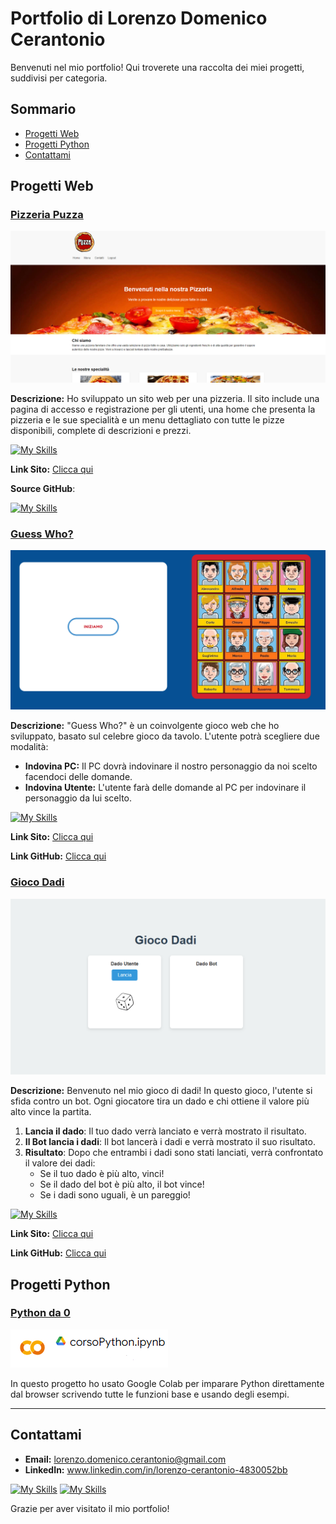 # Portfolio di Lorenzo Domenico Cerantonio

Benvenuti nel mio portfolio! Qui troverete una raccolta dei miei progetti, suddivisi per categoria. <!-- Ogni progetto include una breve descrizione e un link al repository GitHub. -->

## Sommario

- [Progetti Web](#progetti-web)
- [Progetti Python](#progetti-python)
- [Contattami](#contattami)

## Progetti Web

### [Pizzeria Puzza](http://www.lorenzocerantonio5bi.altervista.org/Guzzetta/login.html)
![Screenshot del Progetto 2](/Img/yr5herhrjhdsert.PNG)

**Descrizione:**
Ho sviluppato un sito web per una pizzeria. Il sito include una pagina di accesso e registrazione per gli utenti, una home che presenta la pizzeria e le sue specialità e un menu dettagliato con tutte le pizze disponibili, complete di descrizioni e prezzi.

[![My Skills](https://skillicons.dev/icons?i=js,html,css,jquery)]()


**Link Sito:** [Clicca qui](http://www.lorenzocerantonio5bi.altervista.org/Guzzetta/login.html)

**Source GitHub**:

[![My Skills](https://skillicons.dev/icons?i=github)]()

### [Guess Who?](http://www.lorenzocerantonio5bi.altervista.org/IndovinaChi/prova.html)
![Screenshot del Progetto 1](/Img/grgwewgewg.PNG)

**Descrizione:**
"Guess Who?" è un coinvolgente gioco web che ho sviluppato, basato sul celebre gioco da tavolo.
L'utente potrà scegliere due modalità:
- **Indovina PC:** Il PC dovrà indovinare il nostro personaggio  da noi scelto facendoci delle domande.
- **Indovina Utente:** L'utente farà delle domande al PC per indovinare il personaggio da lui scelto.

[![My Skills](https://skillicons.dev/icons?i=js,html,css)]()

**Link Sito:** [Clicca qui](http://www.lorenzocerantonio5bi.altervista.org/IndovinaChi/prova.html)

**Link GitHub:** [Clicca qui](https://github.com/Lorix04/GiocoDadi)

### [Gioco Dadi](https://github.com/Lorix04/GiocoDadi)
![Screenshot del Progetto 1](/Img/dadi.PNG)

**Descrizione:**
Benvenuto nel mio gioco di dadi! In questo gioco, l'utente si sfida contro un bot. 
Ogni giocatore tira un dado e chi ottiene il valore più alto vince la partita.

1. **Lancia il dado**: Il tuo dado verrà lanciato e verrà mostrato il risultato.
2. **Il Bot lancia i dadi**: Il bot lancerà i dadi e verrà mostrato il suo risultato.
3. **Risultato**: Dopo che entrambi i dadi sono stati lanciati, verrà confrontato il valore dei dadi:
   - Se il tuo dado è più alto, vinci!
   - Se il dado del bot è più alto, il bot vince!
   - Se i dadi sono uguali, è un pareggio!


[![My Skills](https://skillicons.dev/icons?i=js,html,css)]()


**Link Sito:** [Clicca qui](http://www.lorenzocerantonio5bi.altervista.org/dadi/index.html)

**Link GitHub:** [Clicca qui](https://github.com/Lorix04/GiocoDadi)

## Progetti Python

### [Python da 0](https://colab.research.google.com/drive/1YusyKj-pGpYsNQGc88sLvBo3hFjnGrLO?usp=sharing)
![Screenshot del Progetto 3](Img/gwrrgwweg.PNG)

In questo progetto ho usato Google Colab per imparare Python direttamente dal browser scrivendo tutte le funzioni base e usando degli esempi.
<!--
### [Nome del Progetto 4](https://github.com/tuo-username/nome-del-progetto-4)
![Screenshot del Progetto 4](link-al-tuo-screenshot.jpg)
Descrizione breve del progetto 4. Spiega cosa fa il progetto, i dataset utilizzati, le tecniche di analisi e qualsiasi altra informazione rilevante.

## Progetti di Automazione

### [Nome del Progetto 5](https://github.com/tuo-username/nome-del-progetto-5)
![Screenshot del Progetto 5](link-al-tuo-screenshot.jpg)
Descrizione breve del progetto 5. Spiega cosa fa il progetto, gli strumenti di automazione utilizzati e qualsiasi altra informazione rilevante.

### [Nome del Progetto 6](https://github.com/tuo-username/nome-del-progetto-6)
![Screenshot del Progetto 6](link-al-tuo-screenshot.jpg)
Descrizione breve del progetto 6. Spiega cosa fa il progetto, gli strumenti di automazione utilizzati e qualsiasi altra informazione rilevante.

## Altro

### [Nome del Progetto 7](https://github.com/tuo-username/nome-del-progetto-7)
![Screenshot del Progetto 7](link-al-tuo-screenshot.jpg)
Descrizione breve del progetto 7. Spiega cosa fa il progetto e qualsiasi altra informazione rilevante.

### [Nome del Progetto 8](https://github.com/tuo-username/nome-del-progetto-8)
![Screenshot del Progetto 8](link-al-tuo-screenshot.jpg)
Descrizione breve del progetto 8. Spiega cosa fa il progetto e qualsiasi altra informazione rilevante.
-->
---

## Contattami

- **Email:** lorenzo.domenico.cerantonio@gmail.com
- **LinkedIn:** www.linkedin.com/in/lorenzo-cerantonio-4830052bb
  
[![My Skills](https://skillicons.dev/icons?i=linkedin)](www.linkedin.com/in/lorenzo-cerantonio-4830052bb)   [![My Skills](https://skillicons.dev/icons?i=gmail)](https://mail.google.com/mail/?view=cm&fs=1&to=lorenzo.domenico.cerantonio@gmail.com&su=SUBJECT&body=BODY&bcc=lorenzo.domenico.cerantonio@gmail.com)
<!-- - **Sito Web:** [Il tuo sito web personale](https://tuo-sito-web.com) -->

Grazie per aver visitato il mio portfolio!

